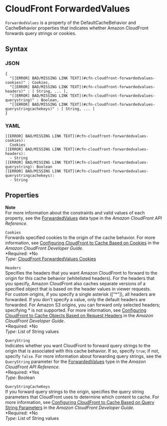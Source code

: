 # CloudFront ForwardedValues<a name="aws-properties-cloudfront-forwardedvalues"></a>

`ForwardedValues` is a property of the DefaultCacheBehavior and CacheBehavior properties that indicates whether Amazon CloudFront forwards query strings or cookies\.

## Syntax<a name="w3ab2c21c14d231b5"></a>

### JSON<a name="aws-properties-cloudfront-forwardedvalues-syntax.json"></a>

```
{
  "[[ERROR] BAD/MISSING LINK TEXT](#cfn-cloudfront-forwardedvalues-cookies)" : Cookies,
  "[[ERROR] BAD/MISSING LINK TEXT](#cfn-cloudfront-forwardedvalues-headers)" : [ String, ... ],
  "[[ERROR] BAD/MISSING LINK TEXT](#cfn-cloudfront-forwardedvalues-querystring)" : Boolean,
  "[[ERROR] BAD/MISSING LINK TEXT](#cfn-cloudfront-forwardedvalues-querystringcachekeys)" : [ String, ... ]
}
```

### YAML<a name="aws-properties-cloudfront-forwardedvalues-syntax.yaml"></a>

```
[[ERROR] BAD/MISSING LINK TEXT](#cfn-cloudfront-forwardedvalues-cookies):
  Cookies
[[ERROR] BAD/MISSING LINK TEXT](#cfn-cloudfront-forwardedvalues-headers):
  - String
[[ERROR] BAD/MISSING LINK TEXT](#cfn-cloudfront-forwardedvalues-querystring): Boolean
[[ERROR] BAD/MISSING LINK TEXT](#cfn-cloudfront-forwardedvalues-querystringcachekeys):
  - String
```

## Properties<a name="w3ab2c21c14d231b7"></a>

**Note**  
For more information about the constraints and valid values of each property, see the [ForwardedValues](http://docs.aws.amazon.com/cloudfront/latest/APIReference/API_ForwardedValues.html) data type in the *Amazon CloudFront API Reference*\.

`Cookies`  
Forwards specified cookies to the origin of the cache behavior\. For more information, see [Configuring CloudFront to Cache Based on Cookies](http://docs.aws.amazon.com/AmazonCloudFront/latest/DeveloperGuide/Cookies.html) in the *Amazon CloudFront Developer Guide*\.  
*Required: *No  
*Type*: [CloudFront ForwardedValues Cookies](aws-properties-cloudfront-forwardedvalues-cookies.md)

`Headers`  
Specifies the headers that you want Amazon CloudFront to forward to the origin for this cache behavior \(whitelisted headers\)\. For the headers that you specify, Amazon CloudFront also caches separate versions of a specified object that is based on the header values in viewer requests\.  
For custom origins, if you specify a single asterisk \(\["\*"\]\), all headers are forwarded\. If you don't specify a value, only the default headers are forwarded\. For Amazon S3 origins, you can forward only selected headers; specifying \* is not supported\. For more information, see [Configuring CloudFront to Cache Objects Based on Request Headers](http://docs.aws.amazon.com/AmazonCloudFront/latest/DeveloperGuide/header-caching.html) in the *Amazon CloudFront Developer Guide*\.  
*Required: *No  
*Type*: List of String values

`QueryString`  
Indicates whether you want CloudFront to forward query strings to the origin that is associated with this cache behavior\. If so, specify `true`; if not, specify `false`\. For more information about forwarding query strings, see the `QueryString` parameter for the [ForwardedValues](http://docs.aws.amazon.com/cloudfront/latest/APIReference/API_ForwardedValues.html) type in the *Amazon CloudFront API Reference*\.  
*Required: *Yes  
*Type*: Boolean

`QueryStringCacheKeys`  
If you forward query strings to the origin, specifies the query string parameters that CloudFront uses to determine which content to cache\. For more information, see [Configuring CloudFront to Cache Based on Query String Parameters](http://docs.aws.amazon.com/AmazonCloudFront/latest/DeveloperGuide/QueryStringParameters.html) in the *Amazon CloudFront Developer Guide*\.  
*Required: *No  
*Type*: List of String values